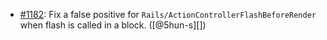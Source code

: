 * [#1182](https://github.com/rubocop/rubocop-rails/issues/1182): Fix a false positive for `Rails/ActionControllerFlashBeforeRender` when flash is called in a block. ([@5hun-s][])
